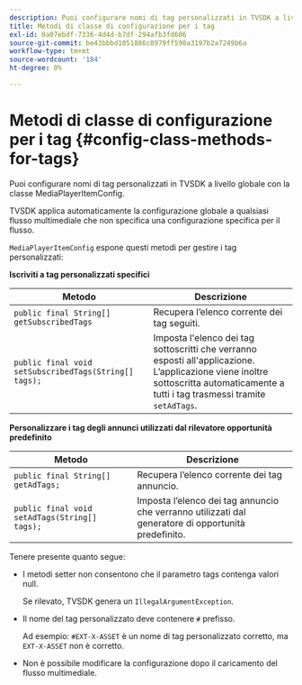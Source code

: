 ```yaml
---
description: Puoi configurare nomi di tag personalizzati in TVSDK a livello globale con la classe MediaPlayerItemConfig.
title: Metodi di classe di configurazione per i tag
exl-id: 0a07ebdf-7336-4d4d-b7df-294afb3fd606
source-git-commit: be43bbbd1051886c8979ff590a3197b2a7249b6a
workflow-type: tm+mt
source-wordcount: '184'
ht-degree: 0%

---
```


# Metodi di classe di configurazione per i tag {#config-class-methods-for-tags}

Puoi configurare nomi di tag personalizzati in TVSDK a livello globale con la classe MediaPlayerItemConfig.

TVSDK applica automaticamente la configurazione globale a qualsiasi flusso multimediale che non specifica una configurazione specifica per il flusso.

`MediaPlayerItemConfig` espone questi metodi per gestire i tag personalizzati:

**Iscriviti a tag personalizzati specifici**

| <b>Metodo</b> | <b>Descrizione</b> |
|--- |--- |
| `public final String[] getSubscribedTags` | Recupera l’elenco corrente dei tag seguiti. |
| `public final void setSubscribedTags(String[] tags);` | Imposta l&#39;elenco dei tag sottoscritti che verranno esposti all&#39;applicazione.  L’applicazione viene inoltre sottoscritta automaticamente a tutti i tag trasmessi tramite `setAdTags`. |

**Personalizzare i tag degli annunci utilizzati dal rilevatore opportunità predefinito**

| <b>Metodo</b> | <b>Descrizione</b> |
|--- |--- |
| `public final String[] getAdTags;` | Recupera l’elenco corrente dei tag annuncio. |
| `public final void setAdTags(String[] tags);` | Imposta l’elenco dei tag annuncio che verranno utilizzati dal generatore di opportunità predefinito. |

Tenere presente quanto segue:

* I metodi setter non consentono che il parametro tags contenga valori null.

   Se rilevato, TVSDK genera un `IllegalArgumentException`.
* Il nome del tag personalizzato deve contenere `#` prefisso.

   Ad esempio: `#EXT-X-ASSET` è un nome di tag personalizzato corretto, ma `EXT-X-ASSET` non è corretto.

* Non è possibile modificare la configurazione dopo il caricamento del flusso multimediale.

